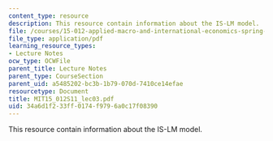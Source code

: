 ```yaml
---
content_type: resource
description: This resource contain information about the IS-LM model.
file: /courses/15-012-applied-macro-and-international-economics-spring-2011/34a6d1f233ff0174f9796a0c17f08390_MIT15_012S11_lec03.pdf
file_type: application/pdf
learning_resource_types:
- Lecture Notes
ocw_type: OCWFile
parent_title: Lecture Notes
parent_type: CourseSection
parent_uid: a5485202-bc3b-1b79-070d-7410ce14efae
resourcetype: Document
title: MIT15_012S11_lec03.pdf
uid: 34a6d1f2-33ff-0174-f979-6a0c17f08390
---
```

This resource contain information about the IS-LM model.


